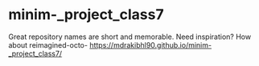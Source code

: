 # minim-_project_class7
Great repository names are short and memorable. Need inspiration? How about reimagined-octo-
https://mdrakibhl90.github.io/minim-_project_class7/
